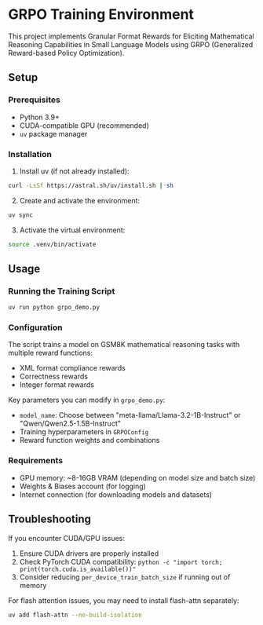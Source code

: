 # GRPO Training Environment

This project implements Granular Format Rewards for Eliciting Mathematical Reasoning Capabilities in Small Language Models using GRPO (Generalized Reward-based Policy Optimization).

## Setup

### Prerequisites

- Python 3.9+
- CUDA-compatible GPU (recommended)
- `uv` package manager

### Installation

1. Install uv (if not already installed):

```bash
curl -LsSf https://astral.sh/uv/install.sh | sh
```

2. Create and activate the environment:

```bash
uv sync
```

3. Activate the virtual environment:

```bash
source .venv/bin/activate
```

## Usage

### Running the Training Script

```bash
uv run python grpo_demo.py
```

### Configuration

The script trains a model on GSM8K mathematical reasoning tasks with multiple reward functions:

- XML format compliance rewards
- Correctness rewards
- Integer format rewards

Key parameters you can modify in `grpo_demo.py`:

- `model_name`: Choose between "meta-llama/Llama-3.2-1B-Instruct" or "Qwen/Qwen2.5-1.5B-Instruct"
- Training hyperparameters in `GRPOConfig`
- Reward function weights and combinations

### Requirements

- GPU memory: ~8-16GB VRAM (depending on model size and batch size)
- Weights & Biases account (for logging)
- Internet connection (for downloading models and datasets)

## Troubleshooting

If you encounter CUDA/GPU issues:

1. Ensure CUDA drivers are properly installed
2. Check PyTorch CUDA compatibility: `python -c "import torch; print(torch.cuda.is_available())"`
3. Consider reducing `per_device_train_batch_size` if running out of memory

For flash attention issues, you may need to install flash-attn separately:

```bash
uv add flash-attn --no-build-isolation
```
